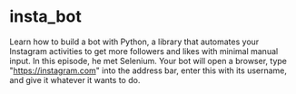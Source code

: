 # insta_bot
Learn how to build a bot with Python, a library that automates your Instagram activities to get more followers and likes with minimal manual input. In this episode, he met Selenium. Your bot will open a browser, type "https://instagram.com" into the address bar, enter this with its username, and give it whatever it wants to do.
